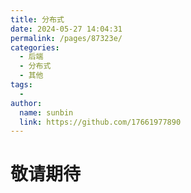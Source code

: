 ```yaml
---
title: 分布式
date: 2024-05-27 14:04:31
permalink: /pages/87323e/
categories:
  - 后端
  - 分布式
  - 其他
tags:
  - 
author: 
  name: sunbin
  link: https://github.com/17661977890
---
```

# 敬请期待